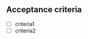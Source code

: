 
<!-- A description of the issue goes here. Usually the more information, the better, but that doesn't mean walls of text. Conciseness, recordings, screenshots, links, etc. help you provide a lot of information without needing to write a lot. -->

## Acceptance criteria
<!-- List acceptance criteria here ... what should be true for this issue to be considered solved?

This is not a task list. Acceptance criteria are written from the point of view of a user. For example, "User should be able to paginate through analysis executions 50 at a time". 

If the user is an end-user rather than a developer, you can include what should be true about technical outputs like API contracts, database state, observability capabilities, etc.

Keep in mind that the solution will do the *least* possible to satisfy these criteria, so if something is necessary, list it here.

Acceptance criteria shouldn't cover the general engineering practices that are required to make a solution acceptable, like writing tests.
-->

- [ ] criteria1 <!-- Edit this -->
- [ ] criteria2 <!-- Edit this -->
